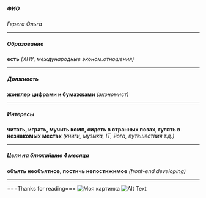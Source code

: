 ##### ФИО
*Герега Ольга*
****
##### Образование
**есть** *(ХНУ, международные эконом.отношения)*
***
##### Должность
**жонглер цифрами и бумажками** *(экономист)*
****
##### Интересы
**читать, играть, мучить комп, сидеть в странных позах, гулять в незнакомых местах** *(книги, музыка, IT, йога, путешествия  т.д.)*
*******
##### Цели на ближайшие 4 месяца
**объять необъятное, постичь непостижимое** *(front-end developing)*
******

===Thanks for reading=== ![Моя картинка](//example.com/моякартинка.jpg)
![Alt Text](https://media.giphy.com/media/vFKqnCdLPNOKc/giphy.gif)